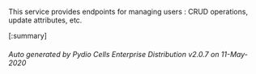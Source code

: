 






This service provides endpoints for managing users : CRUD operations, update attributes, etc.

[:summary]

###### Auto generated by Pydio Cells Enterprise Distribution v2.0.7 on 11-May-2020
